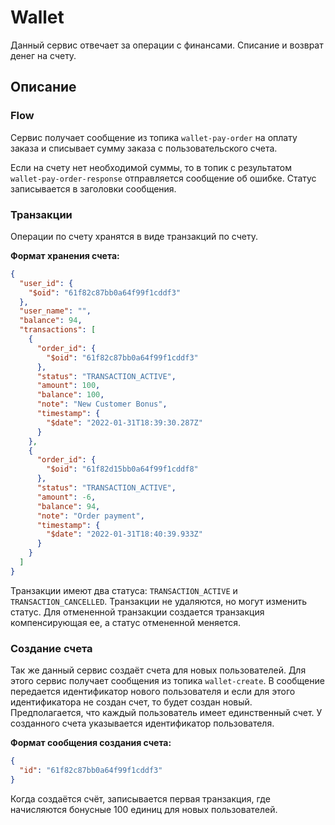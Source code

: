 # Wallet

Данный сервис отвечает за операции с финансами. Списание и возврат денег на счету.

## Описание

### Flow

Сервис получает сообщение из топика `wallet-pay-order` на оплату заказа и списывает сумму заказа с пользовательского счета.

Если на счету нет необходимой суммы, то в топик с результатом `wallet-pay-order-response` отправляется сообщение об ошибке. 
Статус записывается в заголовки сообщения.

### Транзакции

Операции по счету хранятся в виде транзакций по счету.

**Формат хранения счета:**

```json
{
  "user_id": {
    "$oid": "61f82c87bb0a64f99f1cddf3"
  },
  "user_name": "",
  "balance": 94,
  "transactions": [
    {
      "order_id": {
        "$oid": "61f82c87bb0a64f99f1cddf3"
      },
      "status": "TRANSACTION_ACTIVE",
      "amount": 100,
      "balance": 100,
      "note": "New Customer Bonus",
      "timestamp": {
        "$date": "2022-01-31T18:39:30.287Z"
      }
    },
    {
      "order_id": {
        "$oid": "61f82d15bb0a64f99f1cddf8"
      },
      "status": "TRANSACTION_ACTIVE",
      "amount": -6,
      "balance": 94,
      "note": "Order payment",
      "timestamp": {
        "$date": "2022-01-31T18:40:39.933Z"
      }
    }
  ]
}
```

Транзакции имеют два статуса: `TRANSACTION_ACTIVE` и `TRANSACTION_CANCELLED`.
Транзакции не удаляются, но могут изменить статус.
Для отмененной транзакции создается транзакция компенсирующая ее, а статус отмененной меняется.

### Создание счета

Так же данный сервис создаёт счета для новых пользователей. 
Для этого сервис получает сообщения из топика `wallet-create`.
В сообщение передается идентификатор нового пользователя и если для этого идентификатора не создан счет, то будет создан новый.
Предполагается, что каждый пользователь имеет единственный счет. У созданного счета указывается идентификатор пользователя.

**Формат сообщения создания счета:**
```json
{
  "id": "61f82c87bb0a64f99f1cddf3"
}
```

Когда создаётся счёт, записывается первая транзакция, где начисляются бонусные 100 единиц для новых пользователей.
